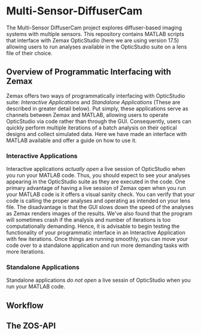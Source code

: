 # Multi-Sensor-DiffuserCam
The Multi-Sensor DiffuserCam project explores diffuser-based imaging systems with multiple sensors. This repository contains MATLAB scripts that interface with Zemax OpticStudio (here we are using version 17.5) allowing users to run analyses available in the OpticStudio suite on a lens file of their choice.


## Overview of Programmatic Interfacing with Zemax
Zemax offers two ways of programmatically interfacing with OpticStudio suite: *Interactive Applications* and *Standalone Applications* (These are described in greater detail below). Put simply, these applications serve as channels between Zemax and MATLAB, allowing users to operate OpticStudio via code rather than through the GUI. Consequently, users can quickly perform multiple iterations of a batch analysis on their optical designs and collect simulated data. Here we have made an interface with MATLAB available and offer a guide on how to use it.

### Interactive Applications
Interactive applications *actually open* a live session of OpticStudio when you run your MATLAB code. Thus, you should expect to see your analyses appearing in the OpticStudio suite as they are executed in the code. One primary advantage of having a live session of Zemax open when you run your MATLAB code is it offers a visual sanity check. You can verify that your code is calling the proper analyses and operating as intended on your lens file. The disadvantage is that the GUI slows down the speed of the analyses as Zemax renders images of the results. We've also found that the program will sometimes crash if the analysis and number of iterations is too computationally demanding. Hence, it is advisable to begin testing the functionality of your programmatic interface in an Interactive Application with few iterations. Once things are running smoothly, you can move your code over to a standalone application and run more demanding tasks with more iterations.   

### Standalone Applications
Standalone applications *do not open* a live sessin of OpticStudio when you run your MATLAB code. 


## Workflow

## The ZOS-API





